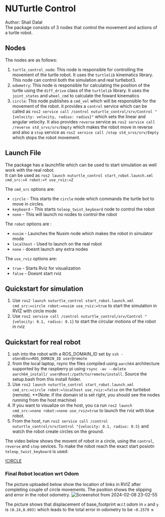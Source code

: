 # NUTurtle Control

Author: Shail Dalal <br>
The package consists of 3 nodes  that control the movement and actions of a turtle robot. 

## Nodes

The nodes are as follows:
1.  `turtle_control_node`: This node is responsible for controlling the movement of the turtle robot. It uses the `turtlelib` kinematics library. This node can control both the simulation and real turtlebot3.
2. `odometry`:  This node is responsible for calculating the position of the turtle using the `diff_drive` class of the `turtlelib` library. It uses the `joint_states` and `wheel_cmd` to calculate the foward kinematics
3. `circle`: This node publishes a `cmd_vel` which will be responsible for the movement of the robot. it provides a `control` service which can be called as `ros2 service call /control nuturtle_control/srv/Control "{velocity: velocity, radius: radius}"` which sets the linear and angular velocity. It also provides `reverse` service as `ros2 service call /reverse std_srvs/srv/Empty` which makes the robot move in reverse and also a `stop` service as `ros2 service call /stop std_srvs/srv/Empty` which stops the robot movement.


## Launch File

The package has a launchfile which can be used to start simulation as well work with the real robot. <br>
It can be used as `ros2 launch nuturtle_control start_robot.launch.xml cmd_src:=X robot:=Y use_rviz:=Z` <br>

The `cmd_src` options are:
- `circle` - This starts the `circle` node which commands the  turtle bot to move in circles.
- `keyboard` - This starts `teleop_twist_keyboard` node to control the robot
- `none` - This will launch no nodes to control the robot

The `robot` options are :
- `nusim` - Launches the Nusim node which makes the robot in simulator mode
- `localhost` - Used to launch on the real robot
- `none` - doesnt launch any extra nodes

The  `use_rviz` options are:
- `true` - Starts Rviz for visualization
- `false` - Doesnt start rviz


## Quickstart for simulation
1. Use `ros2 launch nuturtle_control start_robot.launch.xml cmd_src:=circle robot:=nusim use_rviz:=true` to start the simulation in RVIZ with circle mode
2. Use `ros2 service call /control nuturtle_control/srv/Control "{velocity: 0.1, radius: 0.1}` to start the circular motions of the robot in rviz

## Quickstart for  real robot
1. ssh into the robot with a ROS_DOMAIN_ID set by `ssh -oSendEnv=ROS_DOMAIN_ID user@remote`
2. from the local laptop, rsync the files compiled using `aarch64` architecture supported by the raspberry pi using `rsync -av --delete aarch64_install/ user@host:/path/to/remote/install`. Source the setup.bash from this install folder.
3. Use `ros2 launch nuturtle_control start_robot.launch.xml cmd_src:=circle robot:=localhost use_rviz:=false` on the turtlebot (remote).
**(Note: if the domain id is set right, you should see the nodes running from the host machine)
4. If you want to visualize on the host, you ca run `ros2 launch cmd_src:=none robot:=none use_rviz=true` to launch the rviz with blue robot.
5. From the host, run `ros2 service call /control nuturtle_control/srv/Control "{velocity: 0.1, radius: 0.5}` and watch the robot create circles on the ground. 

The video below shows the movent of robot in a circle, using the `control`, `reverse` and `stop` sevices. To make the robot reach the exact start posiotn `teleop_twist_keyboard` is used:

[!CIRCLE](https://github.com/ME495-Navigation/slam-project-sdalal1/assets/80363654/478255eb-6318-4356-bef3-168067404fe9)

### Final Robot location wrt Odom
The picture uploaded below show the location of links in RVIZ after completing couple of circle  movements. The psoition shows the slipping and error in the robot odometry.
![Screenshot from 2024-02-08 23-02-55](https://github.com/ME495-Navigation/slam-project-sdalal1/assets/80363654/cdbd73af-4c87-4386-8006-755c0855e82e)

The picture shows that displacement of base_footprint w.r.t odom in `x` and `y` is `(0.24,0.093)` which leads to the total error in odometry to be `~0.2579 m`